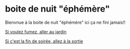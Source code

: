 # boite de nuit "éphémère"

Bienvnue à la boite de nuit "éphémère" ici ça ne fini jamais!!

[Si voulez fumez, aller au jardin](Jardin.md)

[Si c'est la fin de soirée, allez à la sortie](Sortie.md)
